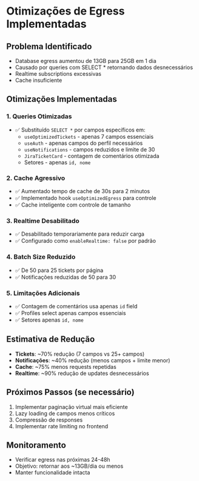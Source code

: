 # Otimizações de Egress Implementadas

## Problema Identificado
- Database egress aumentou de 13GB para 25GB em 1 dia
- Causado por queries com SELECT * retornando dados desnecessários
- Realtime subscriptions excessivas
- Cache insuficiente

## Otimizações Implementadas

### 1. Queries Otimizadas
- ✅ Substituído `SELECT *` por campos específicos em:
  - `useOptimizedTickets` - apenas 7 campos essenciais
  - `useAuth` - apenas campos do perfil necessários
  - `useNotifications` - campos reduzidos e limite de 30
  - `JiraTicketCard` - contagem de comentários otimizada
  - Setores - apenas `id, nome`

### 2. Cache Agressivo
- ✅ Aumentado tempo de cache de 30s para 2 minutos
- ✅ Implementado hook `useOptimizedEgress` para controle
- ✅ Cache inteligente com controle de tamanho

### 3. Realtime Desabilitado
- ✅ Desabilitado temporariamente para reduzir carga
- ✅ Configurado como `enableRealtime: false` por padrão

### 4. Batch Size Reduzido
- ✅ De 50 para 25 tickets por página
- ✅ Notificações reduzidas de 50 para 30

### 5. Limitações Adicionais
- ✅ Contagem de comentários usa apenas `id` field
- ✅ Profiles select apenas campos essenciais
- ✅ Setores apenas `id, nome`

## Estimativa de Redução
- **Tickets**: ~70% redução (7 campos vs 25+ campos)
- **Notificações**: ~40% redução (menos campos + limite menor)
- **Cache**: ~75% menos requests repetidas
- **Realtime**: ~90% redução de updates desnecessários

## Próximos Passos (se necessário)
1. Implementar paginação virtual mais eficiente
2. Lazy loading de campos menos críticos
3. Compressão de responses
4. Implementar rate limiting no frontend

## Monitoramento
- Verificar egress nas próximas 24-48h
- Objetivo: retornar aos ~13GB/dia ou menos
- Manter funcionalidade intacta